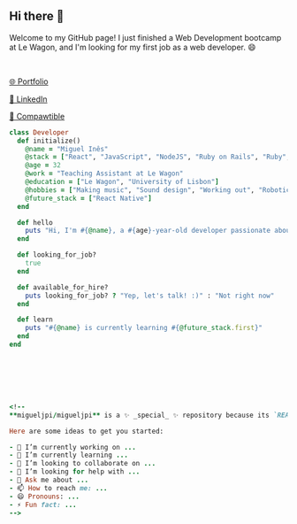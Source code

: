 <div align="left">

  <h2>Hi there 👋</h2>
  
  <p>
    Welcome to my GitHub page! I just finished a Web Development bootcamp at Le Wagon, and I'm looking for my first job as a web developer. 😄
  </p>

  <br>

  <p><a href="https://miguel-ines.com/" target="_blank">🌐 Portfolio</a></p>
  <p><a href="https://www.linkedin.com/in/miguelines/" target="_blank">💼 LinkedIn</a></p>
  <p><a href="https://www.compawtible.me" target="_blank">🐾 Compawtible</a></p>

</div>


```ruby
class Developer
  def initialize()
    @name = "Miguel Inês"
    @stack = ["React", "JavaScript", "NodeJS", "Ruby on Rails", "Ruby", "SQL", "NoSQL", "HTML", "CSS", "Bootstrap", "Tailwind"]
    @age = 32
    @work = "Teaching Assistant at Le Wagon"
    @education = ["Le Wagon", "University of Lisbon"]
    @hobbies = ["Making music", "Sound design", "Working out", "Robotics", "TTRPGs", "Reading", "Gamin"]
    @future_stack = ["React Native"]
  end

  def hello
    puts "Hi, I'm #{@name}, a #{age}-year-old developer passionate about #{@hobbies.sample.downcase} and building cool stuff!"
  end

  def looking_for_job?
    true
  end

  def available_for_hire?
    puts looking_for_job? ? "Yep, let's talk! :)" : "Not right now"
  end

  def learn
    puts "#{@name} is currently learning #{@future_stack.first}"
  end
end







<!--
**migueljpi/migueljpi** is a ✨ _special_ ✨ repository because its `README.md` (this file) appears on your GitHub profile.

Here are some ideas to get you started:

- 🔭 I’m currently working on ...
- 🌱 I’m currently learning ...
- 👯 I’m looking to collaborate on ...
- 🤔 I’m looking for help with ...
- 💬 Ask me about ...
- 📫 How to reach me: ...
- 😄 Pronouns: ...
- ⚡ Fun fact: ...
-->
